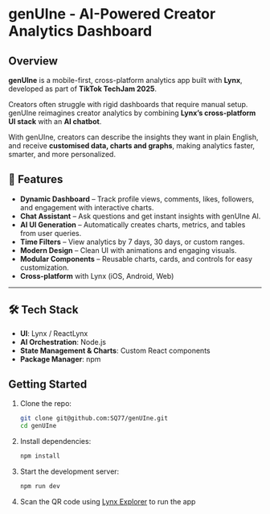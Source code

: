 # genUIne - AI-Powered Creator Analytics Dashboard
## Overview
**genUIne** is a mobile-first, cross-platform analytics app built with **Lynx**, developed as part of **TikTok TechJam 2025**.  

Creators often struggle with rigid dashboards that require manual setup. genUIne reimagines creator analytics by combining **Lynx’s cross-platform UI stack** with an **AI chatbot**.  

With genUIne, creators can describe the insights they want in plain English, and receive **customised data, charts and graphs**, making analytics faster, smarter, and more personalized.  

## 🚀 Features

- **Dynamic Dashboard** – Track profile views, comments, likes, followers, and engagement with interactive charts.  
- **Chat Assistant** – Ask questions and get instant insights with genUIne AI.  
- **AI UI Generation** – Automatically creates charts, metrics, and tables from user queries.  
- **Time Filters** – View analytics by 7 days, 30 days, or custom ranges.  
- **Modern Design** – Clean UI with animations and engaging visuals.  
- **Modular Components** – Reusable charts, cards, and controls for easy customization.  
- **Cross-platform** with Lynx (iOS, Android, Web) 

---

## 🛠️ Tech Stack  

- **UI**: Lynx / ReactLynx  
- **AI Orchestration**: Node.js  
- **State Management & Charts**: Custom React components  
- **Package Manager**: npm  

## Getting Started
1. Clone the repo:  
   ```bash
   git clone git@github.com:SQ77/genUIne.git
   cd genUIne
   ```
2. Install dependencies:
    ```bash
    npm install
    ```
3. Start the development server:
    ```bash
    npm run dev
    ```
4. Scan the QR code using [Lynx Explorer](https://lynxjs.org/guide/start/quick-start.html) to run the app
